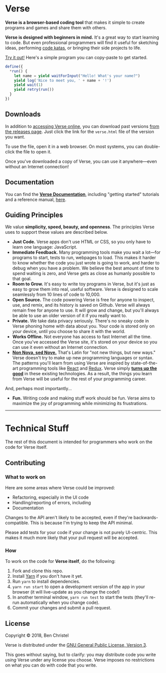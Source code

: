# Verse

**Verse is a browser-based coding tool** that makes it
simple to create programs and games and share them with
others.

**Verse is designed with beginners in mind.**
It's a great way to start learning to code. But even
professional programmers will find it useful for sketching
ideas, performing [code katas](http://codekata.com/), or
bringing their side projects to life.

[Try it out!](https://verse.js.org)
Here's a simple program you can copy-paste to get started.

```javascript
define({
  *run() {
    let name = yield waitForInput("Hello! What's your name?")
    yield log('Nice to meet you, ' + name + '!')
    yield wait(1)
    yield retry(run())
  }
})
```

## Downloads

In addition to [accessing Verse online](https://verse.js.org),
you can download past versions
[from the releases page](https://github.com/benchristel/verse/releases).
Just click the link for the `verse.html` file of the version
you want.

To use the file, open it in a web browser. On
most systems, you can double-click the file to open it.

Once you've downloaded a copy of Verse, you can use it
anywhere—even without an Internet connection!

## Documentation

You can find the
[**Verse Documentation**](https://benchristel.github.io/verse/),
including "getting started" tutorials and a reference manual, [here](https://benchristel.github.io/verse/).

## Guiding Principles

We value **simplicity, speed, beauty, and openness**.
The principles Verse uses to support these values are
described below.

- **Just Code.** Verse apps don't use HTML or CSS,
  so you only have to learn one language: JavaScript.
- **Immediate Feedback.** Many programming tools make you
  wait a lot—for programs to start, tests to run, webpages
  to load. This makes it harder to know whether the code you
  just wrote is going to work, and harder to debug when you
  have a problem. We believe the best amount of time to
  spend waiting is zero, and Verse gets as close as humanly
  possible to that goal.
- **Room to Grow.** It's easy to write toy programs in
  Verse, but it's just as easy to grow them into real,
  useful software. Verse is designed to scale seamlessly
  from 10 lines of code to 10,000.
- **Open Source.** The code powering Verse is free for
  anyone to inspect, use, and remix, and its history is
  saved on Github. Verse will always remain free for anyone
  to use. It will grow and change, but you'll always be able
  to use an older version of it if you really want to.
- **Private.** We take data privacy seriously.
  There's no sneaky code in Verse phoning home with data
  about you. Your code is stored only on *your*
  device, until you choose to share it with the world.
- **Works Offline.** Not everyone has access to fast
  Internet all the time. Once you've accessed the Verse site,
  it's stored on your device so you can use it even without
  an Internet connection.
- [**Non Nova, sed Nove.**](https://www.thebooksmugglers.com/2015/07/decoding-the-newbery-the-twenty-one-balloons-by-william-pene-du-bois.html)
  That's Latin for "not new things, but new ways." Verse
  doesn't try to make up new programming languages or
  syntax. The patterns you'll learn from using Verse are
  inspired by state-of-the-art programming tools like
  [React](https://reactjs.org/) and
  [Redux](https://redux.js.org/). Verse simply [**turns up
  the good**](http://developeronfire.com/podcast/episode-054-woody-zuill-turn-up-the-good)
  in these existing technologies. As a result, the things
  you learn from Verse will be useful for the rest of your
  programming career.

And, perhaps most importantly...

- **Fun.** Writing code and making stuff work should be fun.
  Verse aims to maximize the joy of programming while
  minimizing its frustrations.

---

# Technical Stuff

The rest of this document is intended for programmers who
work on the code for Verse itself.

## Contributing

### What to work on

Here are some areas where Verse could be improved:

- Refactoring, especially in the UI code
- Handling/reporting of errors, including
- Documentation

Changes to the API aren't likely to be accepted, even if
they're backwards-compatible. This is because I'm trying to
keep the API minimal.

Please add tests for your code if your change is not purely
UI-centric. This makes it much more likely that your pull
request will be accepted.

### How

To work on the code for **Verse itself**, do the following:

1. Fork and clone this repo.
1. Install [Yarn](https://yarnpkg.com/en/) if you don't have it yet.
1. Run `yarn` to install dependencies.
1. `yarn run start` to open a development version of the
  app in your browser (it will live-update as you change the code!)
1. In another terminal window, `yarn run test` to start the
  tests (they'll re-run automatically when you change code).
1. Commit your changes and submit a pull request.

## License

Copyright © 2018, Ben Christel

Verse is distributed under the
[GNU General Public License, Version 3](./LICENSE.md).

This goes without saying, but to clarify: you may distribute
code you write *using* Verse under any license you choose.
Verse imposes no restrictions on what you can do with code
that you write.
